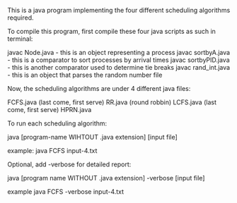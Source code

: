 This is a java program implementing the four different scheduling algorithms required. 

To compile this program, first compile these four java scripts as such in terminal:

javac Node.java - this is an object representing a process
javac sortbyA.java - this is a comparator to sort processes by arrival times
javac sortbyPID.java - this is another comparator used to determine tie breaks
javac rand_int.java - this is an object that parses the random number file

Now, the scheduling algorithms are under 4 different java files:

FCFS.java (last come, first serve)
RR.java (round robbin)
LCFS.java (last come, first serve)
HPRN.java

To run each scheduling algorithm:

java [program-name WIHTOUT .java extension] [input file]

example: java FCFS input-4.txt

Optional, add -verbose for detailed report:

java [program name WITHOUT .java extension] -verbose [input file]

example java FCFS -verbose input-4.txt 